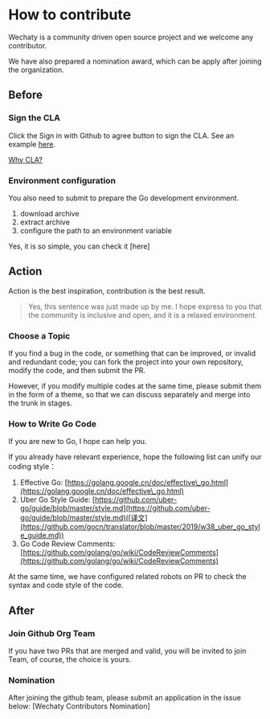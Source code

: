 # How to contribute

Wechaty is a community driven open source project and we welcome any contributor. 

We have also prepared a nomination award, which can be apply after joining the organization.

## Before

### Sign the CLA

Click the Sign in with Github to agree button to sign the CLA. See an example [here](https://cla-assistant.io/wechaty/go-wechaty).

[Why CLA?](https://qastack.cn/software/168020/how-signing-out-a-cla-prevents-legal-issues-in-open-source-projects)

### Environment configuration

You also need to submit to prepare the Go development environment.

1. download archive 
2. extract archive
3. configure the path to an environment variable

Yes, it is so simple, you can check it [here]

## Action

Action is the best inspiration, contribution is the best result.

> Yes, this sentence was just made up by me. I hope express to you that the community is inclusive and open, and it is a relaxed environment.

### Choose a Topic

If you find a bug in the code, or something that can be improved, or invalid and redundant code; you can fork the project into your own repository, modify the code, and then submit the PR.

However, if you modify multiple codes at the same time, please submit them in the form of a theme, so that we can discuss separately and merge into the trunk in stages.

### How to Write Go Code

If you are new to Go, I hope [<How to Write Go Code>](https://golang.org/doc/code.html) can help you.

If you already have relevant experience, hope the following list can unify our coding style：
1. Effective Go: [https://golang.google.cn/doc/effective\_go.html](https://golang.google.cn/doc/effective\_go.html)
2. Uber Go Style Guide: [https://github.com/uber-go/guide/blob/master/style.md](https://github.com/uber-go/guide/blob/master/style.md)([译文](https://github.com/gocn/translator/blob/master/2019/w38_uber_go_style_guide.md))
3. Go Code Review Comments: [https://github.com/golang/go/wiki/CodeReviewComments](https://github.com/golang/go/wiki/CodeReviewComments)

At the same time, we have configured related robots on PR to check the syntax and code style of the code.

## After

### Join Github Org Team

If you have two PRs that are merged and valid, you will be invited to join Team, of course, the choice is yours.

### Nomination

After joining the github team, please submit an application in the issue below: [Wechaty Contributors Nomination]

